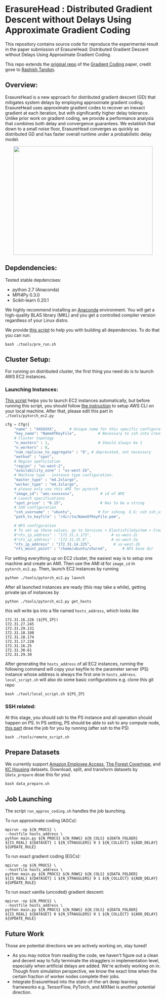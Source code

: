 # ErasureHead : Distributed Gradient Descent without Delays Using Approximate Gradient Coding
This repository contains source code for reproduce the experimental result in the paper submission of ErasureHead: Distributed Gradient Descent without Delays Using Approximate Gradient Coding. 

This repo extends the [original repo](https://github.com/rashisht1/gradient_coding) of the [Gradient Coding](https://arxiv.org/abs/1612.03301) paper, credit gose to [Rashish Tandon](https://github.com/rashisht1).

## Overview:
ErasureHead is a new approach for distributed gradient descent (GD) that mitigates system delays by employing approximate gradient coding. ErasureHead uses approximate gradient codes to recover an inexact gradient at each iteration, but with significantly higher delay tolerance. Unlike prior work on gradient coding, we provide a performance analysis that combines both delay and convergence guarantees. We establish that down to a small noise floor, ErasureHead converges as quickly as distributed GD and has faster overall runtime under a probabilistic delay model.

<div align="center"><img src="https://github.com/hwang595/approximate_coding_gd/blob/master/images/straggler.jpg" height="350" width="450" ></div>

## Depdendencies:
Tested stable depdencises:
* python 2.7 (Anaconda)
* MPI4Py 0.3.0
* Scikit-learn 0.20.1

We highly recommend installing an [Anaconda](https://www.continuum.io/downloads) environment.
You will get a high-quality BLAS library (MKL) and you get a controlled compiler version regardless of your Linux distro.

We provide [this script](https://github.com/hwang595/ATOMO/blob/master/tools/pre_run.sh) to help you with building all dependencies. To do that you can run:
```
bash ./tools/pre_run.sh
```

## Cluster Setup:
For running on distributed cluster, the first thing you need do is to launch AWS EC2 instances.
### Launching Instances:
[This script](https://github.com/hwang595/ps_pytorch/blob/master/tools/pytorch_ec2.py) helps you to launch EC2 instances automatically, but before running this script, you should follow [the instruction](https://docs.aws.amazon.com/cli/latest/userguide/cli-chap-getting-started.html) to setup AWS CLI on your local machine.
After that, please edit this part in `./tools/pytorch_ec2.py`
``` python
cfg = Cfg({
    "name" : "XXXXXXX",      # Unique name for this specific configuration
    "key_name": "NameOfKeyFile",          # Necessary to ssh into created instances
    # Cluster topology
    "n_masters" : 1,                      # Should always be 1
    "n_workers" : 8,
    "num_replicas_to_aggregate" : "8", # deprecated, not necessary
    "method" : "spot",
    # Region speficiation
    "region" : "us-west-2",
    "availability_zone" : "us-west-2b",
    # Machine type - instance type configuration.
    "master_type" : "m4.2xlarge",
    "worker_type" : "m4.2xlarge",
    # please only use this AMI for pytorch
    "image_id": "ami-xxxxxxxx",            # id of AMI
    # Launch specifications
    "spot_price" : "0.15",                 # Has to be a string
    # SSH configuration
    "ssh_username" : "ubuntu",            # For sshing. E.G: ssh ssh_username@hostname
    "path_to_keyfile" : "/dir/to/NameOfKeyFile.pem",

    # NFS configuration
    # To set up these values, go to Services > ElasticFileSystem > Create new filesystem, and follow the directions.
    #"nfs_ip_address" : "172.31.3.173",         # us-west-2c
    #"nfs_ip_address" : "172.31.35.0",          # us-west-2a
    "nfs_ip_address" : "172.31.14.225",          # us-west-2b
    "nfs_mount_point" : "/home/ubuntu/shared",       # NFS base dir
```
For setting everything up on EC2 cluster, the easiest way is to setup one machine and create an AMI. Then use the AMI id for `image_id` in `pytorch_ec2.py`. Then, launch EC2 instances by running
```
python ./tools/pytorch_ec2.py launch
```
After all launched instances are ready (this may take a while), getting private ips of instances by
```
python ./tools/pytorch_ec2.py get_hosts
```
this will write ips into a file named `hosts_address`, which looks like
```
172.31.16.226 (${PS_IP})
172.31.27.245
172.31.29.131
172.31.18.108
172.31.18.174
172.31.17.228
172.31.16.25
172.31.30.61
172.31.29.30
```
After generating the `hosts_address` of all EC2 instances, running the following command will copy your keyfile to the parameter server (PS) instance whose address is always the first one in `hosts_address`. `local_script.sh` will also do some basic configurations e.g. clone this git repo
```
bash ./tool/local_script.sh ${PS_IP}
```
### SSH related:
At this stage, you should ssh to the PS instance and all operation should happen on PS. In PS setting, PS should be able to ssh to any compute node, [this part](https://github.com/hwang595/ATOMO/blob/master/tools/remote_script.sh#L8-L16) dose the job for you by running (after ssh to the PS)
```
bash ./tools/remote_script.sh
```

## Prepare Datasets
We currently support [Amazon Employee Access](http://yann.lecun.com/exdb/mnist/), [The Forest Covertype](https://www.cs.toronto.edu/~kriz/cifar.html), and [KC Housing](https://www.kaggle.com/harlfoxem/housesalesprediction) datasets. Download, split, and transform datasets by (`data_prepare` dose this for you)
```
bash data_prepare.sh
```

## Job Launching
The script `run_approx_coding.sh` handles the job launching.

To run approximate coding (AGCs):
```
mpirun -np ${N_PROCS} \
--hostfile hosts_address \
python main.py ${N_PROCS} ${N_ROWS} ${N_COLS} ${DATA_FOLDER} ${IS_REAL} ${DATASET} 1 ${N_STRAGGLERS} 0 3 ${N_COLLECT} ${ADD_DELAY} ${UPDATE_RULE}
```

To run exact gradient coding (EGCs):
```
mpirun -np ${N_PROCS} \
--hostfile hosts_address \
python main.py ${N_PROCS} ${N_ROWS} ${N_COLS} ${DATA_FOLDER} ${IS_REAL} ${DATASET} 1 ${N_STRAGGLERS} 0 1 ${N_COLLECT} ${ADD_DELAY} ${UPDATE_RULE}
```

To run exact vanilla (uncoded) gradient descent:
```
mpirun -np ${N_PROCS} \
--hostfile hosts_address \
python main.py ${N_PROCS} ${N_ROWS} ${N_COLS} ${DATA_FOLDER} ${IS_REAL} ${DATASET} 0 ${N_STRAGGLERS} 0 1 ${N_COLLECT} ${ADD_DELAY} ${UPDATE_RULE}
```

## Future Work
Those are potential directions we are actively working on, stay tuned!
* As you may notice from reading the code, we haven't figure out a clean and decent way to fully terminate the stragglers in implementation level, especially when artificial delays are added. We're actively working on in. Though from simulation perspective, we know the exact time when the certain fraction of worker nodes complete their jobs.
* Integrate ErasureHead into the state-of-the-art deep learning frameworks e.g. TensorFlow, PyTorch, and MXNet is another potential direction.
